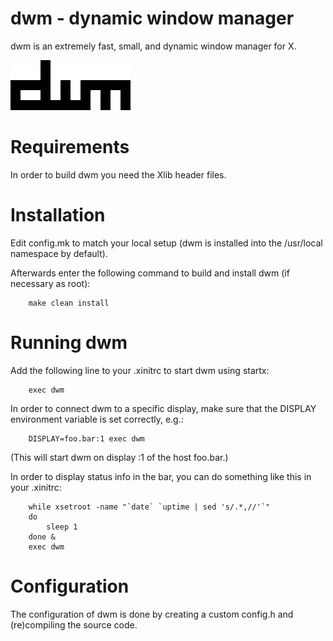 # dwm - dynamic window manager

dwm is an extremely fast, small, and dynamic window manager for X.

![](./dwm.png)

# Requirements
In order to build dwm you need the Xlib header files.


# Installation
Edit config.mk to match your local setup (dwm is installed into
the /usr/local namespace by default).

Afterwards enter the following command to build and install dwm (if
necessary as root):
```shell
    make clean install
```

# Running dwm
Add the following line to your .xinitrc to start dwm using startx:
```shell
    exec dwm
```
In order to connect dwm to a specific display, make sure that
the DISPLAY environment variable is set correctly, e.g.:
```shell
    DISPLAY=foo.bar:1 exec dwm
```
(This will start dwm on display :1 of the host foo.bar.)

In order to display status info in the bar, you can do something
like this in your .xinitrc:
```shell
    while xsetroot -name "`date` `uptime | sed 's/.*,//'`"
    do
    	sleep 1
    done &
    exec dwm
```

# Configuration

The configuration of dwm is done by creating a custom config.h
and (re)compiling the source code.
